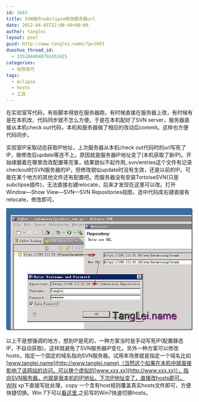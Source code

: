 ```yaml
---
id: 1683
title: SVN插件subclipse修改服务器url
date: 2012-04-05T22:08:49+00:00
author: tanglei
layout: post
guid: http://www.tanglei.name/?p=1683
duoshuo_thread_id:
  - 1351844048792453415
categories:
  - 经验技巧
tags:
  - eclipse
  - hosts
  - 工具
---
```

在实验室写代码，有些脚本得放在服务器跑，有时候直接在服务器上改，有时候有是在本机改，代码同步就不怎么方便。于是在本机配好了SVN server，服务器直接从本机check out代码，本机和服务器做了相应的改动后commit。这样也方便代码同步。

实验室IP采取动态获取IP地址，上次服务器从本机check out代码时的url写死了IP，做修改后update等连不上。原因就是服务器IP地址变了(本机获取了新IP)。开始琢磨着在哪里改改配置等完事，结果貌似不起作用,.svn/entries这个文件有记录checkout时SVN服务器的IP，但修改貌似update时没有生效，还是以前的IP。可能在某个地方的其他文件还有配置吧。而服务器没有安装TortoiseSVN(只是subclipse插件)，无法直接右键relocate，后来才发现在这里可以改。打开Window—Show View—SVN—SVN Repositories视图，选中代码库右键直接有relocate，修改即可。

[<img title="subclipse修改服务器URL" border="0" alt="subclipse修改服务器URL" src="/wp-content/uploads/2012/04/subclipseURL1_thumb.jpg"  />](/wp-content/uploads/2012/04/subclipseURL1.jpg) 

以上不是想强调的地方，想到IP是死的，一种方案当时是手动写死IP(配置静态IP，不自动获取)，这样就避免了SVN服务器IP变化。另外一种方案可以修改hosts，指定一个固定的域名指向SVN服务器。试用本场景就是指定一个域名比如[www.tanglei.name](http://www.tanglei.name)（当然这个如果在本机中就直接影响了该网站的访问，可以换个虚拟的[www.xxx.xx](http://www.xxx.xx)），指向SVN服务器，也就是我本机的IP地址。下次IP地址变了，直接改hosts即可。WIN xp下直接写批处理，copy 一个含有host规则覆盖真实hosts文件即可，方便快捷切换。Win 7下可以<a href="/blog/switch-hosts-quickly-in-win7.html" target="_blank">看这里</a>,之前写的Win7快速切换hosts。
